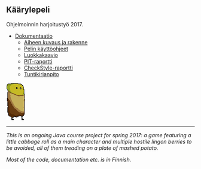 
## Käärylepeli 

Ohjelmoinnin harjoitustyö 2017.

* [Dokumentaatio](https://github.com/nullkaaryle/kaarylepeli/tree/master/dokumentaatio)
  * [Aiheen kuvaus ja rakenne](https://github.com/nullkaaryle/kaarylepeli/blob/master/dokumentaatio/aiheenKuvausJaRakenne.md)
  * [Pelin käyttöohjeet](https://github.com/nullkaaryle/kaarylepeli/blob/master/dokumentaatio/kayttoohjeet.md)
  * [Luokkakaavio](https://github.com/nullkaaryle/kaarylepeli/blob/master/dokumentaatio/kaaviot/luokkakaavio_pysty_20170221.png)
  * [PIT-raportti](https://htmlpreview.github.io/?https://github.com/nullkaaryle/kaarylepeli/blob/master/dokumentaatio/pit/index.html)
  * [CheckStyle-raportti](https://htmlpreview.github.io/?https://github.com/nullkaaryle/kaarylepeli/blob/master/dokumentaatio/checkstyle/checkstyle.html)
  * [Tuntikirjanpito](https://github.com/nullkaaryle/kaarylepeli/blob/master/dokumentaatio/tuntikirjanpito.md)

![Kääryle](https://github.com/nullkaaryle/kaarylepeli/blob/master/kaarylepeli/src/main/resources/kaarylepelikuvat/kaaryle.png)
* * *
*This is an ongoing Java course project for spring 2017: a game featuring a little cabbage roll as a main character and multiple hostile lingon berries to be avoided, all of them treading on a plate of mashed potato.* 

*Most of the code, documentation etc. is in Finnish.*
